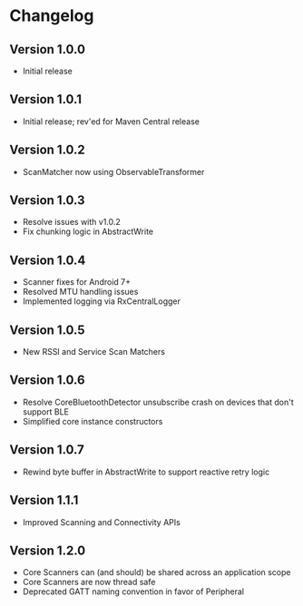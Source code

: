 Changelog
=========

Version 1.0.0
----------------------------

* Initial release

Version 1.0.1
----------------------------

* Initial release; rev'ed for Maven Central release

Version 1.0.2
----------------------------

* ScanMatcher now using ObservableTransformer

Version 1.0.3
----------------------------

* Resolve issues with v1.0.2
* Fix chunking logic in AbstractWrite

Version 1.0.4
----------------------------

* Scanner fixes for Android 7+
* Resolved MTU handling issues
* Implemented logging via RxCentralLogger

Version 1.0.5
----------------------------

* New RSSI and Service Scan Matchers

Version 1.0.6
----------------------------

* Resolve CoreBluetoothDetector unsubscribe crash on devices that don't support BLE
* Simplified core instance constructors

Version 1.0.7
----------------------------

* Rewind byte buffer in AbstractWrite to support reactive retry logic

Version 1.1.1
----------------------------

* Improved Scanning and Connectivity APIs

Version 1.2.0
----------------------------

* Core Scanners can (and should) be shared across an application scope
* Core Scanners are now thread safe
* Deprecated GATT naming convention in favor of Peripheral
